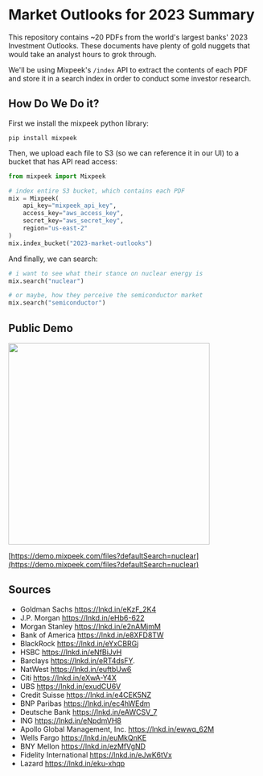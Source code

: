 # Market Outlooks for 2023 Summary

This repository contains ~20 PDFs from the world's largest banks' 2023 Investment Outlooks. These documents have plenty of gold nuggets that would take an analyst hours to grok through.

We'll be using Mixpeek's `/index` API to extract the contents of each PDF and store it in a search index in order to conduct some investor research.

## How Do We Do it?

First we install the mixpeek python library:

`pip install mixpeek`

Then, we upload each file to S3 (so we can reference it in our UI) to a bucket that has API read access:

```python
from mixpeek import Mixpeek

# index entire S3 bucket, which contains each PDF
mix = Mixpeek(
    api_key="mixpeek_api_key",
    access_key="aws_access_key",
    secret_key="aws_secret_key",
    region="us-east-2"
)
mix.index_bucket("2023-market-outlooks")
```

And finally, we can search:

```python
# i want to see what their stance on nuclear energy is
mix.search("nuclear")

# or maybe, how they perceive the semiconductor market
mix.search("semiconductor")

```

## Public Demo

<img src="/assets/demo.gif" height="400" />

[https://demo.mixpeek.com/files?defaultSearch=nuclear](https://demo.mixpeek.com/files?defaultSearch=nuclear)

## Sources

- Goldman Sachs https://lnkd.in/eKzF_2K4
- J.P. Morgan https://lnkd.in/eHb6-622
- Morgan Stanley https://lnkd.in/e2nAMjmM
- Bank of America https://lnkd.in/e8XFD8TW
- BlackRock https://lnkd.in/eYxCBRGj
- HSBC https://lnkd.in/eNfBiJvH
- Barclays https://lnkd.in/eRT4dsFY.
- NatWest https://lnkd.in/euftbUw6
- Citi https://lnkd.in/eXwA-Y4X
- UBS https://lnkd.in/exudCU6V
- Credit Suisse https://lnkd.in/e4CEK5NZ
- BNP Paribas https://lnkd.in/ec4hWEdm
- Deutsche Bank https://lnkd.in/eAWCSV_7
- ING https://lnkd.in/eNpdmVH8
- Apollo Global Management, Inc. https://lnkd.in/ewwq_62M
- Wells Fargo https://lnkd.in/euMkQnKE
- BNY Mellon https://lnkd.in/ezMfVgND
- Fidelity International https://lnkd.in/eJwK6tVx
- Lazard https://lnkd.in/eku-xhqp
